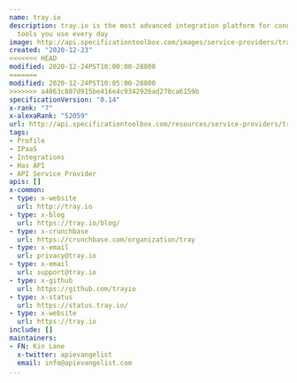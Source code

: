 ```yaml
---
name: tray.io
description: tray.io is the most advanced integration platform for connecting up the
  tools you use every day
image: http://api.specificationtoolbox.com/images/service-providers/tray-io.jpg
created: "2020-12-23"
<<<<<<< HEAD
modified: 2020-12-24PST10:00:00-28800
=======
modified: 2020-12-24PST10:05:00-28800
>>>>>>> a4863c807d915be416e4c9342926ad270ca6159b
specificationVersion: "0.14"
x-rank: "7"
x-alexaRank: "52059"
url: http://api.specificationtoolbox.com/resources/service-providers/tray-io/
tags:
- Profile
- IPaaS
- Integrations
- Has API
- API Service Provider
apis: []
x-common:
- type: x-website
  url: http://tray.io
- type: x-blog
  url: https://tray.io/blog/
- type: x-crunchbase
  url: https://crunchbase.com/organization/tray
- type: x-email
  url: privacy@tray.io
- type: x-email
  url: support@tray.io
- type: x-github
  url: https://github.com/trayio
- type: x-status
  url: https://status.tray.io/
- type: x-website
  url: https://tray.io
include: []
maintainers:
- FN: Kin Lane
  x-twitter: apievangelist
  email: info@apievangelist.com
...
```


